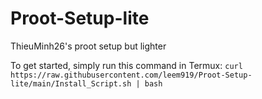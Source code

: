 # Proot-Setup-lite
ThieuMinh26's proot setup but lighter

To get started, simply run this command in Termux: `curl https://raw.githubusercontent.com/leem919/Proot-Setup-lite/main/Install_Script.sh | bash`